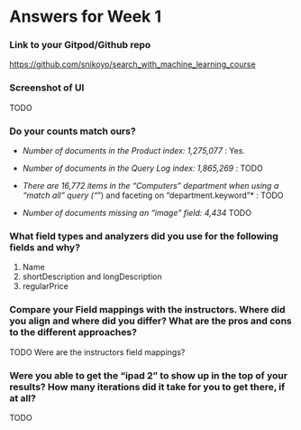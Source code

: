 # Answers for Week 1

### Link to your Gitpod/Github repo 

https://github.com/snikoyo/search_with_machine_learning_course

### Screenshot of UI

TODO

### Do your counts match ours?

- *Number of documents in the Product index: 1,275,077* : Yes.

- *Number of documents in the Query Log index: 1,865,269* : TODO

- *There are 16,772 items in the “Computers” department when using a “match all” query (“*”) and faceting on “department.keyword”* : TODO

- *Number of documents missing an “image” field: 4,434* TODO


### What field types and analyzers did you use for the following fields and why?

1. Name
2. shortDescription and longDescription
3. regularPrice


### Compare your Field mappings with the instructors. Where did you align and where did you differ? What are the pros and cons to the different approaches?

TODO Were are the instructors field mappings?

### Were you able to get the “ipad 2” to show up in the top of your results? How many iterations did it take for you to get there, if at all?

TODO